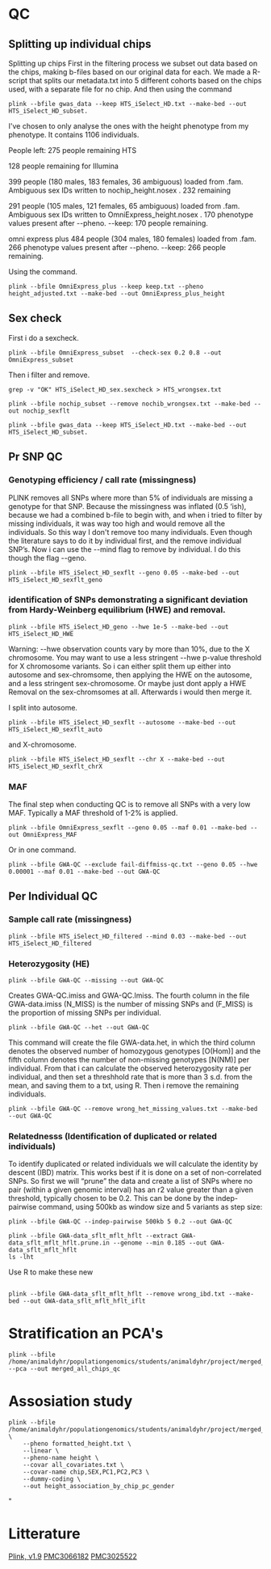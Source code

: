 # QC
## Splitting up individual chips
Splitting up chips
First in the filtering process we subset out data based on the chips, making b-files based on our original data for each. We made a R-script that splits our metadata.txt into 5 different cohorts based on the chips used, with a separate file for no chip. And then using the command
```
plink --bfile gwas_data --keep HTS_iSelect_HD.txt --make-bed --out HTS_iSelect_HD_subset.
```
I've chosen to only analyse the ones with the height phenotype from my phenotype. It contains 1106 individuals.

People left: 
275 people remaining HTS

128 people remaining for Illumina

399 people (180 males, 183 females, 36 ambiguous) loaded from .fam.
Ambiguous sex IDs written to nochip_height.nosex .
232 remaining

291 people (105 males, 121 females, 65 ambiguous) loaded from .fam.
Ambiguous sex IDs written to OmniExpress_height.nosex .
170 phenotype values present after --pheno.
--keep: 170 people remaining.

omni express plus
484 people (304 males, 180 females) loaded from .fam.
266 phenotype values present after --pheno.
--keep: 266 people remaining.

Using the command.
```
plink --bfile OmniExpress_plus --keep keep.txt --pheno height_adjusted.txt --make-bed --out OmniExpress_plus_height
```

## Sex check

First i do a sexcheck.
```
plink --bfile OmniExpress_subset  --check-sex 0.2 0.8 --out OmniExpress_subset
```
Then i filter and remove.

```
grep -v "OK" HTS_iSelect_HD_sex.sexcheck > HTS_wrongsex.txt
```
```
plink --bfile nochip_subset --remove nochib_wrongsex.txt --make-bed --out nochip_sexflt
```
```
plink --bfile gwas_data --keep HTS_iSelect_HD.txt --make-bed --out HTS_iSelect_HD_subset.
```

## Pr SNP QC

### Genotyping efficiency / call rate (missingness)
PLINK removes all SNPs where more than 5% of individuals are missing a genotype for that SNP. Because the missingness was inflated (0.5 ‘ish), because we had a combined b-file to begin with, and when i tried to filter by missing individuals, it was way too high and would remove all the individuals. So this way I don't remove too many individuals. Even though the literature says to do it by individual first, and the remove individual SNP’s. Now i can use the --mind flag to remove by individual. I do this though the flag --geno.

```
plink --bfile HTS_iSelect_HD_sexflt --geno 0.05 --make-bed --out HTS_iSelect_HD_sexflt_geno
```

### identification of SNPs demonstrating a significant deviation from Hardy-Weinberg equilibrium (HWE) and removal. 

```
plink --bfile HTS_iSelect_HD_geno --hwe 1e-5 --make-bed --out HTS_iSelect_HD_HWE
```

Warning: --hwe observation counts vary by more than 10%, due to the X
chromosome.  You may want to use a less stringent --hwe p-value threshold for X
chromosome variants.
So i can either split them up either into autosome and sex-chromsome, then applying the HWE on the autosome, and a less stringent sex-chromosome. Or maybe just dont apply a HWE Removal on the sex-chromsomes at all. Afterwards i would then merge it.

I split into autosome.

```
plink --bfile HTS_iSelect_HD_sexflt --autosome --make-bed --out HTS_iSelect_HD_sexflt_auto

```
and X-chromosome.
```
plink --bfile HTS_iSelect_HD_sexflt --chr X --make-bed --out HTS_iSelect_HD_sexflt_chrX
```

### MAF
The final step when conducting QC is to remove all SNPs with a very low MAF. Typically a MAF threshold of 1-2% is applied.
```
plink --bfile OmniExpress_sexflt --geno 0.05 --maf 0.01 --make-bed --out OmniExpress_MAF
```
Or in one command.
```
plink --bfile GWA-QC --exclude fail-diffmiss-qc.txt --geno 0.05 --hwe 0.00001 --maf 0.01 --make-bed --out GWA-QC
```
## Per Individual QC

### Sample call rate (missingness)

```
plink --bfile HTS_iSelect_HD_filtered --mind 0.03 --make-bed --out HTS_iSelect_HD_filtered
```

### Heterozygosity (HE)
```
plink --bfile GWA-QC --missing --out GWA-QC
```
Creates GWA-QC.imiss and GWA-QC.lmiss. The fourth column in the file GWA-data.imiss (N_MISS) is the number of missing SNPs and  (F_MISS) is the proportion of missing SNPs per individual.

```
plink --bfile GWA-QC --het --out GWA-QC
```
This command will create the file GWA-data.het, in which the third column denotes the observed number of homozygous genotypes [O(Hom)] and the fifth column denotes the number of non-missing genotypes [N(NM)] per individual.
From that i can calculate the observed heterozygosity rate per individual, and then set a threshhold rate that is more than 3 s.d. from the mean, and saving them to a txt, using R. Then i remove the remaining individuals.

```
plink --bfile GWA-QC --remove wrong_het_missing_values.txt --make-bed --out GWA-QC

```

### Relatednesss (Identification of duplicated or related individuals)

To identify duplicated or related individuals we will calculate the identity by descent (IBD) matrix. This works best if it is done on a set of non-correlated SNPs. So first we will “prune” the data and create a list of SNPs where no pair (within a given genomic interval) has an r2 value greater than a given threshold, typically chosen to be 0.2. This can be done by the indep-pairwise command, using 500kb as window size and 5 variants as step size:

```
plink --bfile GWA-QC --indep-pairwise 500kb 5 0.2 --out GWA-QC

plink --bfile GWA-data_sflt_mflt_hflt --extract GWA-data_sflt_mflt_hflt.prune.in --genome --min 0.185 --out GWA-data_sflt_mflt_hflt
ls -lht
```
Use R to make these new 
```

plink --bfile GWA-data_sflt_mflt_hflt --remove wrong_ibd.txt --make-bed --out GWA-data_sflt_mflt_hflt_iflt
```

# Stratification an PCA's

```
plink --bfile /home/animaldyhr/populationgenomics/students/animaldyhr/project/merged_all_chips_qc --pca --out merged_all_chips_qc
```

# Assosiation study

```
plink --bfile /home/animaldyhr/populationgenomics/students/animaldyhr/project/merged_all_chips_qc \
    --pheno formatted_height.txt \
    --linear \
    --pheno-name height \
    --covar all_covariates.txt \
    --covar-name chip,SEX,PC1,PC2,PC3 \
    --dummy-coding \
    --out height_association_by_chip_pc_gender
```
"
# Litterature
[Plink, v1.9](https://www.cog-genomics.org/plink/1.9/)
[PMC3066182](https://pmc.ncbi.nlm.nih.gov/articles/PMC3066182/)
[PMC3025522](https://pmc.ncbi.nlm.nih.gov/articles/PMC3025522/)


